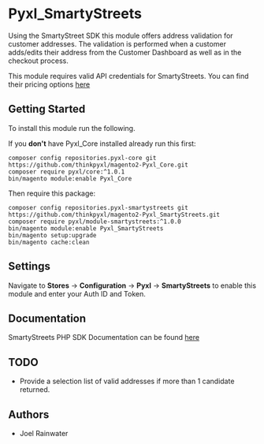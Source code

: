 # Pyxl_SmartyStreets
Using the SmartyStreet SDK this module offers address validation for customer addresses. 
The validation is performed when a customer adds/edits their address from the Customer Dashboard
as well as in the checkout process.

This module requires valid API credentials for SmartyStreets. 
You can find their pricing options [here](https://smartystreets.com/pricing)  

## Getting Started
To install this module run the following.

If you **don't** have Pyxl_Core installed already run this first:

    composer config repositories.pyxl-core git https://github.com/thinkpyxl/magento2-Pyxl_Core.git
    composer require pyxl/core:^1.0.1
    bin/magento module:enable Pyxl_Core
    
Then require this package:

    composer config repositories.pyxl-smartystreets git https://github.com/thinkpyxl/magento2-Pyxl_SmartyStreets.git
    composer require pyxl/module-smartystreets:^1.0.0
    bin/magento module:enable Pyxl_SmartyStreets
    bin/magento setup:upgrade
    bin/magento cache:clean 
    
    
## Settings  
Navigate to **Stores** -> **Configuration** -> **Pyxl** ->  **SmartyStreets** to enable 
this module and enter your Auth ID and Token. 

## Documentation
SmartyStreets PHP SDK Documentation can be found [here](https://smartystreets.com/docs/sdk/php)

## TODO
* Provide a selection list of valid addresses if more than 1 candidate returned. 

## Authors
* Joel Rainwater
